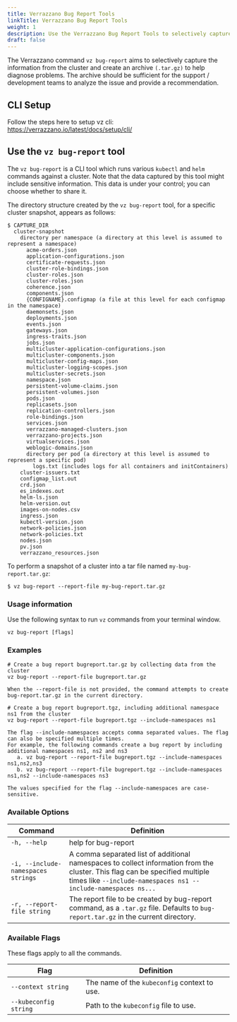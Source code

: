 ```yaml
---
title: Verrazzano Bug Report Tools
linkTitle: Verrazzano Bug Report Tools
weight: 1
description: Use the Verrazzano Bug Report Tools to selectively capture the information from cluster and create an archive of it
draft: false
---
```



The Verrazzano command `vz bug-report` aims to selectively capture the information from the cluster and create an archive `(.tar.gz)` to help diagnose problems. The archive should be sufficient for the support / development teams to analyze the issue and provide a recommendation.

## CLI Setup
Follow the steps here to setup vz cli: https://verrazzano.io/latest/docs/setup/cli/

## Use the `vz bug-report` tool

The `vz bug-report` is a CLI tool which runs various `kubectl` and `helm` commands against a cluster.
Note that the data captured by this tool might include sensitive information. This data is under your control; you can choose whether to share it.

The directory structure created by the `vz bug-report` tool, for a specific cluster snapshot, appears as follows:

    $ CAPTURE_DIR
      cluster-snapshot
        directory per namespace (a directory at this level is assumed to represent a namespace)
          acme-orders.json
          application-configurations.json
          certificate-requests.json
          cluster-role-bindings.json
          cluster-roles.json
          cluster-roles.json
          coherence.json
          components.json
          {CONFIGNAME}.configmap (a file at this level for each configmap in the namespace)
          daemonsets.json
          deployments.json
          events.json
          gateways.json
          ingress-traits.json
          jobs.json
          multicluster-application-configurations.json
          multicluster-components.json
          multicluster-config-maps.json
          multicluster-logging-scopes.json
          multicluster-secrets.json
          namespace.json
          persistent-volume-claims.json
          persistent-volumes.json
          pods.json
          replicasets.json
          replication-controllers.json
          role-bindings.json
          services.json
          verrazzano-managed-clusters.json
          verrazzano-projects.json
          virtualservices.json
          weblogic-domains.json
          directory per pod (a directory at this level is assumed to represent a specific pod)
            logs.txt (includes logs for all containers and initContainers)
        cluster-issuers.txt
        configmap_list.out
        crd.json
        es_indexes.out
        helm-ls.json
        helm-version.out
        images-on-nodes.csv
        ingress.json
        kubectl-version.json
        network-policies.json
        network-policies.txt
        nodes.json
        pv.json
        verrazzano_resources.json

To perform a snapshot of a cluster into a tar file named `my-bug-report.tar.gz`:

`$ vz bug-report --report-file my-bug-report.tar.gz`

### Usage information

Use the following syntax to run `vz` commands from your terminal window.
```shell
vz bug-report [flags]
```
### Examples
```
# Create a bug report bugreport.tar.gz by collecting data from the cluster
vz bug-report --report-file bugreport.tar.gz

When the --report-file is not provided, the command attempts to create bug-report.tar.gz in the current directory.

# Create a bug report bugreport.tgz, including additional namespace ns1 from the cluster
vz bug-report --report-file bugreport.tgz --include-namespaces ns1

The flag --include-namespaces accepts comma separated values. The flag can also be specified multiple times.
For example, the following commands create a bug report by including additional namespaces ns1, ns2 and ns3
   a. vz bug-report --report-file bugreport.tgz --include-namespaces ns1,ns2,ns3
   b. vz bug-report --report-file bugreport.tgz --include-namespaces ns1,ns2 --include-namespaces ns3

The values specified for the flag --include-namespaces are case-sensitive.
```

### Available Options

| Command                            | Definition                                                                                                                                                                                    |
|------------------------------------|-----------------------------------------------------------------------------------------------------------------------------------------------------------------------------------------------|
| `-h, --help `                      | help for bug-report                                                                                                                                                                           |
| `-i, --include-namespaces strings` | A comma separated list of additional namespaces to collect information from the cluster. This flag can be specified multiple times like `--include-namespaces ns1 --include-namespaces ns...` |
| `-r, --report-file string`         | The report file to be created by bug-report command, as a `.tar.gz` file. Defaults to `bug-report.tar.gz` in the current directory.                                                             |

### Available Flags

These flags apply to all the commands.

| Flag                  | Definition                                   |
|-----------------------|----------------------------------------------|
| `--context string`    | The name of the `kubeconfig` context to use. |
| `--kubeconfig string` | Path to the `kubeconfig` file to use.        |

